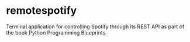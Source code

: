 # remotespotify
Terminal application for controlling Spotify through its REST API as part of the book Python Programming Blueprints
